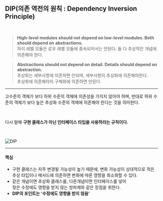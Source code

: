 ## DIP(의존 역전의 원칙 : Dependency Inversion Principle)
<br/>

> **High-level modules should not depend on low-level modules. Both should depend on abstractions.**  
> 하이 레벨 모듈은 로우 레벨 모듈에 종속되어서는 안된다. 둘 다 추상적인 개념에 의존해야 한다.

>  **Abstractions should not depend on detail. Details should depend on abstraction.**  
> 추상화는 세부사항에 의존하면 안되며, 세부사항이 추상화에 의존해야한다.  
> 추상화에 의존해야지 구체화에 의존하면 안된다.

***

고수준의 객체가 보다 하위 수준의 객체에 의존성을 가지지 않아야 하며, 반대로 하위 수준의 객체가 보다 높은 추상화 수준의 객체에 의존해야 한다는 것을 의미한다.

<br/>

다시 말해 **구현 클래스가 아닌 인터페이스 타입을 사용하라는 규칙이다.**

<br/>

![DIP](http://i.imgur.com/yLSzyc8.png)

***

#### 핵심
- 구현 클래스는 자주 변경될 가능성이 높기 때문에, 변화 가능성이 상대적으로 적은 추상 타입이나 메서드에 의존하면 변화에 따른 영향을 최소화할 수 있다.
- 같은 개념이면 추상화 클래스를, 다른개념이면 인터페이스를 넣어  
  잦은 수정에도 영향을 받지 않는 방파제와 같은 장점을 취한다.
- **DIP의 포인트는 '수정에도 영향을 받지 않음'**
